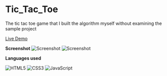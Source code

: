 # Tic_Tac_Toe
The tic tac toe game that I built the algorithm myself without examining the sample project

[Live Demo](https://batuhan-tic-tac-toe.vercel.app//)

**Screenshot**
![Screenshot](https://i.ibb.co/NnWWWKm/startpage.png)
![Screenshot](https://i.ibb.co/RHmysfb/tictactoe-game.png)



**Languages used**

![HTML5](https://img.shields.io/badge/HTML5-E34F26?style=for-the-badge&logo=html5&logoColor=white) ![CSS3](https://img.shields.io/badge/CSS3-1572B6?style=for-the-badge&logo=css3&logoColor=white) ![JavaScript](https://img.shields.io/badge/JavaScript-F7DF1E?style=for-the-badge&logo=javascript&logoColor=black)
